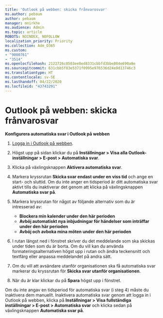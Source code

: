 ```yaml
---
title: 'Outlook på webben: skicka frånvarosvar'
ms.author: pebaum
author: pebaum
manager: mnirkhe
ms.audience: Admin
ms.topic: article
ROBOTS: NOINDEX, NOFOLLOW
localization_priority: Priority
ms.collection: Adm_O365
ms.custom:
- "9000761"
- "3514"
ms.openlocfilehash: 2122726c0503ee8ed8331cbbfd3bbe884e690a0e
ms.sourcegitcommit: 631cbb5f03e5371f0995e976536d24e9d13746c3
ms.translationtype: HT
ms.contentlocale: sv-SE
ms.lasthandoff: 04/22/2020
ms.locfileid: "43743291"
---
```

# <a name="outlook-on-the-web-send-out-of-office-replies"></a>Outlook på webben: skicka frånvarosvar

**Konfigurera automatiska svar i Outlook på webben**

1. [Logga in i Outlook på webben](https://support.office.com/article/how-to-sign-in-to-outlook-on-the-web-763fab4d-0138-4814-b450-37fc286bcb79).

2. Högst upp på sidan klickar du på **Inställningar > Visa alla Outlook-inställningar > E-post > Automatiska svar**.

3. Klicka på växlingsknappen **Aktivera automatiska svar**.

4. Markera kryssrutan **Skicka svar endast under en viss tid** och ange en start- och sluttid. Om du inte anger en tidsperiod är ditt automatiska svar aktivt tills du inaktiverar det genom att klicka på växlingsknappen **Automatiska svar på**.

5. Markera kryssrutan för något av följande alternativ som du är intresserad av:
    - **Blockera min kalender under den här perioden**
    - **Avböj automatiskt nya inbjudningar för händelser som inträffar under den här perioden**
    - **Avböj och avboka mina möten under den här perioden**

6. I rutan längst ned i fönstret skriver du det meddelande som ska skickas under tiden som du är borta. Om du vill kan du använda formateringsalternativen högst upp i rutan och ändra teckensnitt och textfärg eller anpassa meddelandet på andra sätt.

7. Om du vill att avsändare utanför organisationen ska få automatiska svar markerar du kryssrutan för **Skicka svar utanför organisationen**.

8. När du är klar klickar du på **Spara** högst upp i fönstret.

Om du inte angav en tidsperiod för automatiska svar (i steg 4) måste du inaktivera dem manuellt. Inaktivera automatiska svar genom att logga in i Outlook på webben, klicka på **Inställningar > Visa fullständiga inställningar > E-post > Automatiska svar** och klicka sedan på växlingsknappen **Automatiska svar på**.
